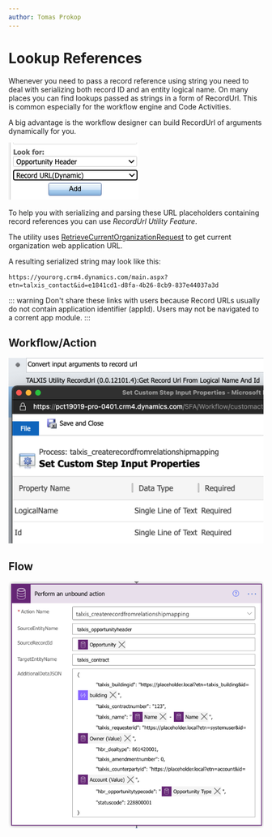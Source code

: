 ```yaml
---
author: Tomas Prokop
---
```


# Lookup References
Whenever you need to pass a record reference using string you need to deal with serializing both record ID and an entity logical name. On many places you can find lookups passed as strings in a form of RecordUrl. This is common especially for the workflow engine and Code Activities.

A big advantage is the workflow designer can build RecordUrl of arguments dynamically for you.

![RecordUrl Designer](/.attachments/Screen%20Shot%202021-01-07%20at%2011.12.11%20PM.png)

To help you with serializing and parsing these URL placeholders containing record references you can use *RecordUrl Utility Feature*.

The utility uses [RetrieveCurrentOrganizationRequest](https://docs.microsoft.com/en-us/dotnet/api/microsoft.crm.sdk.messages.retrievecurrentorganizationrequest) to get current organization web application URL.

A resulting serialized string may look like this:
```
https://yourorg.crm4.dynamics.com/main.aspx?etn=talxis_contact&id=e1841cd1-d8fa-4b26-8cb9-837e44037a3d
```

::: warning
Don't share these links with users because Record URLs usually do not contain application identifier (appId). Users may not be navigated to a corrent app module.
:::

## Workflow/Action
![RecordUrl Code Activity](/.attachments/Screen%20Shot%202021-01-07%20at%2011.15.03%20PM.png)

## Flow
![RecordUrl Code Activity](/.attachments/Screen%20Shot%202021-01-07%20at%2011.40.34%20PM.png)